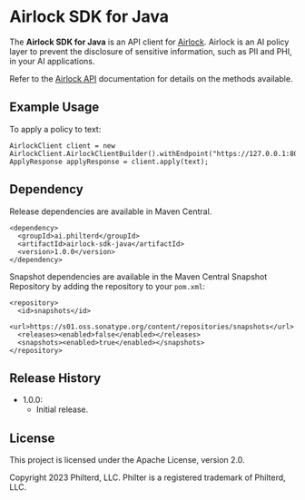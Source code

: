 # Airlock SDK for Java

The **Airlock SDK for Java** is an API client for [Airlock](https://www.philterd.ai/airlock). Airlock is an AI policy layer to prevent the disclosure of sensitive information, such as PII and PHI, in your AI applications.

Refer to the [Airlock API](https://docs.philterd.ai/airlock/latest/api.html) documentation for details on the methods available.

## Example Usage

To apply a policy to text:

```
AirlockClient client = new AirlockClient.AirlockClientBuilder().withEndpoint("https://127.0.0.1:8080").build();
ApplyResponse applyResponse = client.apply(text);
```

## Dependency

Release dependencies are available in Maven Central.

```
<dependency>
  <groupId>ai.philterd</groupId>
  <artifactId>airlock-sdk-java</artifactId>
  <version>1.0.0</version>
</dependency>
```

Snapshot dependencies are available in the Maven Central Snapshot Repository by adding the repository to your `pom.xml`:

```
<repository>
  <id>snapshots</id>
  <url>https://s01.oss.sonatype.org/content/repositories/snapshots</url>
  <releases><enabled>false</enabled></releases>
  <snapshots><enabled>true</enabled></snapshots>
</repository>
```

## Release History

* 1.0.0:
  * Initial release.

## License

This project is licensed under the Apache License, version 2.0.

Copyright 2023 Philterd, LLC.
Philter is a registered trademark of Philterd, LLC.

